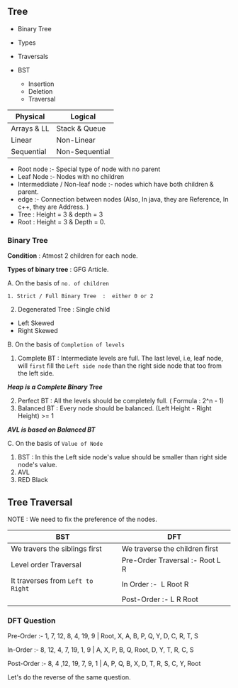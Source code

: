 ## Tree

- Binary Tree
- Types
- Traversals


- BST
  - Insertion
  - Deletion
  - Traversal

| Physical    | Logical        |
| ----------- | -------------- |
| Arrays & LL | Stack & Queue  |
| Linear      | Non-Linear     |
| Sequential  | Non-Sequential |


- Root node :- Special type of node with no parent
- Leaf Node :- Nodes with no children
- Intermeddiate / Non-leaf node :- nodes which have both children & parent.
- edge :- Connection between nodes   (Also, In java, they are Reference,    In c++, they are Address. )
- Tree : Height = 3 & depth = 3
- Root : Height = 3 & Depth = 0.


### Binary Tree

**Condition** : Atmost 2 children for each node.


**Types of binary tree** :  GFG Article. 

A. On the basis of  `no. of children`

    1. Strict / Full Binary Tree  :  either 0 or 2
2. Degenerated Tree : Single child

- Left Skewed
- Right Skewed

B. On the basis of `Completion of levels`

1. Complete BT  : Intermediate levels are full. The last level, i.e, leaf node, will `first` fill the `Left side node` than the right side node  that too from the left side.

***Heap is a Complete Binary Tree***

2. Perfect BT : All the levels should be completely full.     ( Formula  :  2^n  -  1)
3. Balanced BT  :  Every node should be balanced.      (Left Height  -  Right Height)  >= 1

***AVL is based on Balanced BT***

C. On the basis of `Value of Node`	

1. BST     :  In this the Left side node's value should be smaller than right side node's value.
2. AVL
3. RED Black


## Tree Traversal

NOTE : We need to fix the preference of the nodes.


| BST                                 | DFT                             |
| ----------------------------------- | ------------------------------- |
| We travers the siblings first       | We traverse the children first  |
| Level order Traversal               | Pre-Order Traversal :- Root L R |
| It traverses from `Left to Right` | In Order :-  L Root R         |
|                                     | Post-Order :- L R Root          |


### DFT Question

Pre-Order :- 1, 7, 12, 8, 4, 19, 9       |        Root, X, A, B, P, Q, Y, D, C, R, T, S

In-Order :- 8, 12, 4, 7, 19, 1, 9         |        A, X, P, B, Q, Root, D, Y, T, R, C, S

Post-Order :- 8, 4 ,12, 19, 7, 9, 1     |       A, P, Q, B, X, D, T, R, S, C, Y, Root


Let's do the reverse of the same question.
